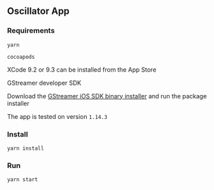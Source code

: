 ## Oscillator App

### Requirements

```
yarn

cocoapods
```

XCode 9.2 or 9.3 can be installed from the App Store

GStreamer developer SDK

Download the [GStreamer iOS SDK binary installer](https://gstreamer.freedesktop.org/data/pkg/ios/) and run the package installer

The app is tested on version `1.14.3`

### Install

```
yarn install
```

### Run

```
yarn start
```
